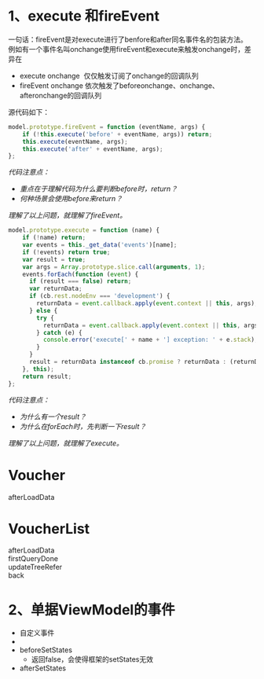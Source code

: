 <a name="9iuck"></a>
# 1、execute 和fireEvent
一句话：fireEvent是对execute进行了benfore和after同名事件名的包装方法。<br />例如有一个事件名叫onchange使用fireEvent和execute来触发onchange时，差异在

- execute onchange  仅仅触发订阅了onchange的回调队列
- fireEvent onchange 依次触发了beforeonchange、onchange、afteronchange的回调队列

源代码如下：
```javascript
model.prototype.fireEvent = function (eventName, args) {
    if (!this.execute('before' + eventName, args)) return;
    this.execute(eventName, args);
    this.execute('after' + eventName, args);
};
```
_代码注意点：_

- _重点在于理解代码为什么要判断before时，return？_
- _何种场景会使用before来return？_

_理解了以上问题，就理解了fireEvent。_


```javascript
model.prototype.execute = function (name) {
    if (!name) return;
    var events = this._get_data('events')[name];
    if (!events) return true;
    var result = true;
    var args = Array.prototype.slice.call(arguments, 1);
    events.forEach(function (event) {
      if (result === false) return;
      var returnData;
      if (cb.rest.nodeEnv === 'development') {
        returnData = event.callback.apply(event.context || this, args);
      } else {
        try {
          returnData = event.callback.apply(event.context || this, args);
        } catch (e) {
          console.error('execute[' + name + '] exception: ' + e.stack);
        }
      }
      result = returnData instanceof cb.promise ? returnData : (returnData === false ? false : result);
    }, this);
    return result;
};
```

_代码注意点：_

- _为什么有一个result？_
- _为什么在forEach时，先判断一下result？_

_理解了以上问题，就理解了execute。_

<a name="Hz7Jf"></a>
# Voucher
afterLoadData
<a name="rHXbc"></a>
# VoucherList
afterLoadData<br />firstQueryDone<br />updateTreeRefer<br />back

<a name="JwVEH"></a>
# 2、单据ViewModel的事件

- 自定义事件
- <br />
- beforeSetStates
  - 返回false，会使得框架的setStates无效
- afterSetStates
